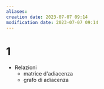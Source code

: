 ```yaml
---
aliases: 
creation date: 2023-07-07 09:14
modification date: 2023-07-07 09:14
---
```


# 1
- Relazioni
	- matrice d'adiacenza
	- grafo di adiacenza
